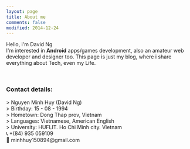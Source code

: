 ```yaml
---
layout: page
title: About me
comments: false
modified: 2014-12-24
---
```


Hello, i'm David Ng <br>
I'm interested in <b>Android</b> apps/games development, also an amateur web developer and designer too. This page is just my blog, where i share everything about Tech, even my Life.

<br>
<h3>Contact details: </h3>
> Nguyen Minh Huy (David Ng)<br>
> Birthday: 15 - 08 - 1994<br>
> Hometown: Dong Thap prov, Vietnam<br>
> Languages: Vietnamese, American English<br>
> University: HUFLIT. Ho Chi Minh city. Vietnam<br>
&#128222; +(84) 935 059109<br>
&#128231; minhhuy150894@gmail.com<br>

